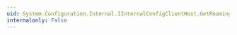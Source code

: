 ```yaml
---
uid: System.Configuration.Internal.IInternalConfigClientHost.GetRoamingUserConfigPath
internalonly: False
---
```


